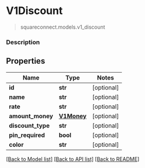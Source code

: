 # V1Discount
> squareconnect.models.v1_discount

### Description

## Properties
Name | Type | Notes
------------ | ------------- | -------------
**id** | **str** | [optional] 
**name** | **str** | [optional] 
**rate** | **str** | [optional] 
**amount_money** | [**V1Money**](V1Money.md) | [optional] 
**discount_type** | **str** | [optional] 
**pin_required** | **bool** | [optional] 
**color** | **str** | [optional] 

[[Back to Model list]](../README.md#documentation-for-models) [[Back to API list]](../README.md#documentation-for-api-endpoints) [[Back to README]](../README.md)


